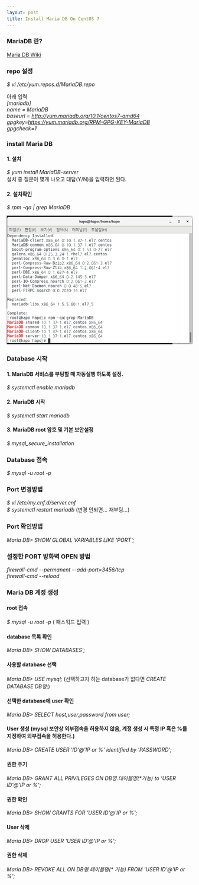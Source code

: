 ```yaml
---
layout: post
title: Install Maria DB On CentOS 7
---
```


### MariaDB 란?  
[Maria DB Wiki](https://ko.wikipedia.org/wiki/MariaDB)  


### repo 설정  

*$ vi /etc/yum.repos.d/MariaDB.repo*  

아래 입력  
*[mariadb]*  
*name = MariaDB*  
*baseurl = http://yum.mariadb.org/10.1/centos7-amd64*  
*gpgkey=https://yum.mariadb.org/RPM-GPG-KEY-MariaDB*  
*gpgcheck=1*  


### install Maria DB
#### 1. 설치  
*$ yum install MariaDB-server*  
설치 중 질문이 몇개 나오고 대답(Y/N)을 입력하면 된다.  

#### 2. 설치확인  
*$ rpm -qa | grep MariaDB*  

![image](https://github.com/JWHAPO/jwhapo.github.io/blob/master/images/install_mariadb/sc2.png?raw=true)

### Database  시작  

#### 1. MariaDB 서비스를 부팅할 때 자동실행 하도록 설정.  
*$ systemctl enable mariadb*  

#### 2. MariaDB 시작  
*$ systemctl start mariadb*  
  
#### 3. MariaDB root 암호 및 기본 보안설정  
*$ mysql_secure_installation*  

### Database 접속   
*$ mysql -u root -p*  

### Port 변경방법
*$ vi /etc/my.cnf.d/server.cnf*  
*$ systemctl restart mariadb* (변경 안되면... 재부팅...)  

### Port 확인방법  
*Maria DB> SHOW GLOBAL VARIABLES LIKE 'PORT';* 

### 설정한 PORT 방화벽 OPEN 방법  
*firewall-cmd --permanent --add-port=3456/tcp*  
*firewall-cmd --reload*   

### Maria DB 계정 생성  
#### root 접속  
*$ mysql -u root -p* ( 패스워드 입력  )  
  
#### database 목록 확인  
*Maria DB> SHOW DATABASES';*  

#### 사용할 database 선택  
*Maria DB> USE mysql;*  (선택하고자 하는 database가 없다면 *CREATE DATABASE DB명;*)  

#### 선택한 database에 user 확인  
*Maria DB> SELECT host,user,password from user;*  

#### User 생성 (mysql 보안상 외부접속을 허용하지 않음, 계정 생성 시 특정 IP 혹은 %를 지정하여 외부접속을 허용한다.)  
*Maria DB> CREATE USER 'ID'@'IP or %' identified by 'PASSWORD';*  

#### 권한 주기  
*Maria DB> GRANT ALL PRIVILEGES ON DB명.테이블명(\*가능) to 'USER ID'@'IP or %';*  

#### 권한 확인  
*Maria DB> SHOW GRANTS FOR 'USER ID'@'IP or %';*  

#### User 삭제  
*Maria DB> DROP USER 'USER ID'@'IP or %';*  

#### 권한 삭제  
*Maria DB> REVOKE ALL ON DB명.테이블명(\* 가능) FROM 'USER ID'@'IP or %';* 



